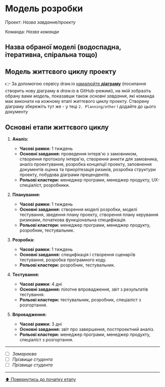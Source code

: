 # Модель розробки

Проект: *Назва завдання/проекту*

Команда: *Назва команди*

## Назва обраної моделі (водоспадна, ітеративна, спіральна тощо) 

## Модель життєвого циклу проекту

:point_right: За допомогою сервісу draw.io [намалюйте **діаграму**](https://www.draw.io/?mode=github) (посилання створить нову діаграму в *draw.io* в GitHub-режимі), на якій зобразіть обрану вами *модель*, показавши також *основні завдання*, які команда має виконати на кожному етапі життєвого циклу проекту. Створену діаграму збережіть тут же - у теці ````2. Planning/other```` і додайте до цього документу

## Основні етапи життєвого циклу

1. **Аналіз:**
   - **Часові рамки:** 1 тиждень
   - **Основні завдання:** проведення інтерв'ю з замовником, створення протоколу інтерв'ю, створення анкети для замовника, аналіз проектування, розробка концепції проекту, заповнення документів оцінка та приорітезація ризиків, розробка структури проекту, побудова діаграми прецендентів.
   - **Рольові кластери:** менеджер програми, менеджер продукту, UX-спеціаліст, розробники.

2. **Планування:**
   - **Часові рамки:** 1 тиждень
   - **Основні завдання:** створення моделі розробки, моделі тестування, зведення плану проекту, створення плану керування ризиками, початкова функціональна специфікація.
   - **Рольові кластери:** менеджер програми, менеджер продукту, розробник, тестувальник.

3. **Розробка:**
   - **Часові рамки:** 1 тиждень
   - **Основні завдання:** специфікація і створення сценаріїв тестування, розробка програмного коду.
   - **Рольові кластери:** розробник, тестувальник.

4. **Тестування:**
   - **Часові рамки:** 4 дні
   - **Основні завдання:** пілотне впровадження, звіт з результатів тестування.
   - **Рольові кластери:** тестувальник, розробник, спеціаліст з розгортання.

5. **Впровадження:**
   - **Часові рамки:** 3 дні
   - **Основні завдання:** звіт про завершення, постпроектний аналіз.
   - **Рольові кластери:** менеджер програми, менеджер продукту, спеціаліст з розгортання.


---

- [ ] *Замараєва*
- [ ] *Прізвище студента*
- [ ] *Прізвище студента*

---
[:arrow_up: Повернутись до початку етапу](/docs/2.Planning/README.md)
